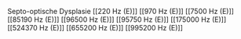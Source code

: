 Septo-optische Dysplasie
[[220 Hz (E)]]
[[970 Hz (E)]]
[[7500 Hz (E)]]
[[85190 Hz (E)]]
[[96500 Hz (E)]]
[[95750 Hz (E)]]
[[175000 Hz (E)]]
[[524370 Hz (E)]]
[[655200 Hz (E)]]
[[995200 Hz (E)]]